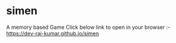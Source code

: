 # simen
A memory based Game
Click below link to open in your browser :- 
https://dev-raj-kumar.github.io/simen
